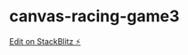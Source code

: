 # canvas-racing-game3

[Edit on StackBlitz ⚡️](https://stackblitz.com/edit/canvas-racing-game-c2jk2o)